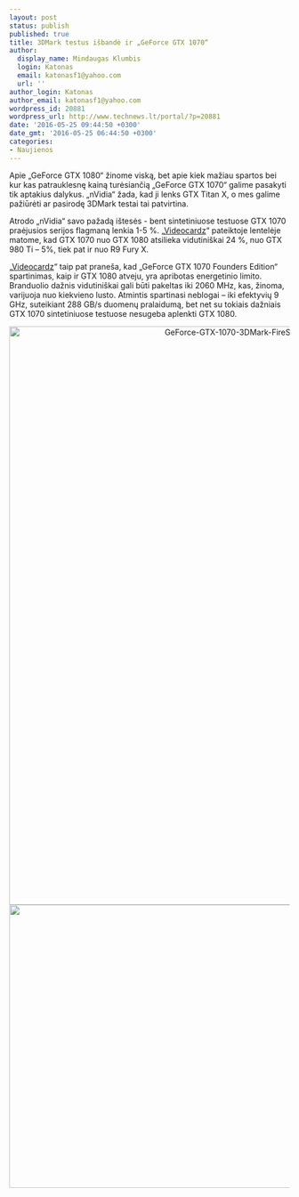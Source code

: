 ```yaml
---
layout: post
status: publish
published: true
title: 3DMark testus išbandė ir „GeForce GTX 1070“
author:
  display_name: Mindaugas Klumbis
  login: Katonas
  email: katonasf1@yahoo.com
  url: ''
author_login: Katonas
author_email: katonasf1@yahoo.com
wordpress_id: 20881
wordpress_url: http://www.technews.lt/portal/?p=20881
date: '2016-05-25 09:44:50 +0300'
date_gmt: '2016-05-25 06:44:50 +0300'
categories:
- Naujienos
---
```

<p>Apie „GeForce GTX 1080“ žinome viską, bet apie kiek mažiau spartos bei kur kas patrauklesnę kainą turėsiančią „GeForce GTX 1070“ galime pasakyti tik aptakius dalykus. „nVidia“ žada, kad ji lenks GTX Titan X, o mes galime pažiūrėti ar pasirodę 3DMark testai tai patvirtina.</p>
<p>Atrodo „nVidia“ savo pažadą ištesės - bent sintetiniuose testuose GTX 1070 praėjusios serijos flagmaną lenkia 1-5 %. „<a href="http://videocardz.com/60265/nvidia-geforce-gtx-1070-3dmark-firestrike-benchmarks">Videocardz</a>“ pateiktoje lentelėje matome, kad GTX 1070 nuo GTX 1080 atsilieka vidutiniškai 24 %, nuo GTX 980 Ti – 5%, tiek pat ir nuo R9 Fury X.</p>
<p>„<a href="http://videocardz.com/60265/nvidia-geforce-gtx-1070-3dmark-firestrike-benchmarks">Videocardz</a>“ taip pat praneša, kad „GeForce GTX 1070 Founders Edition“ spartinimas, kaip ir GTX 1080 atveju, yra apribotas energetinio limito. Branduolio dažnis vidutiniškai gali būti pakeltas iki 2060 MHz, kas, žinoma, varijuoja nuo kiekvieno lusto. Atmintis spartinasi neblogai – iki efektyvių 9 GHz, suteikiant 288 GB/s duomenų pralaidumą, bet net su tokiais dažniais GTX 1070 sintetiniuose testuose nesugeba aplenkti GTX 1080.</p>
<p style="text-align: center;"><a href="http://www.technews.lt/portal/wp-content/uploads/2016/05/GeForce-GTX-1070-3DMark-FireStrike-Performance.png"><img class="alignnone wp-image-20882 size-full" src="http://www.technews.lt/portal/wp-content/uploads/2016/05/GeForce-GTX-1070-3DMark-FireStrike-Performance.png" alt="GeForce-GTX-1070-3DMark-FireStrike-Performance" width="890" height="1040" /></a> <a href="http://www.technews.lt/portal/wp-content/uploads/2016/05/GTX-1070-performace-3dmark-firestrike.jpg"><img class="alignnone wp-image-20883 size-full" src="http://www.technews.lt/portal/wp-content/uploads/2016/05/GTX-1070-performace-3dmark-firestrike.jpg" alt="GTX 1070 performace 3dmark firestrike" width="1288" height="509" /></a></p>
